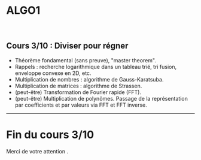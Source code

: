 <!--
$theme: default
$size: 4:3
page_number: true
footer: Cours 3/10 - ALGO1 - ENS de Rennes - Lilian Besson - 24 septembre 2019
-->

<link rel="stylesheet" type="text/css" href="../common/marp-naereen.css" />
<link rel="stylesheet" type="text/css" href="../common/marp-90percent-fontsize.css" />

# ALGO1
<br>

## Cours 3/10 : Diviser pour régner

- Théorème fondamental (sans preuve), "master theorem".
- Rappels : recherche logarithmique dans un tableau trié, tri fusion, enveloppe convexe en 2D, etc.
- Multiplication de nombres : algorithme de Gauss-Karatsuba.
- Multiplication de matrices : algorithme de Strassen.
- (peut-être) Transformation de Fourier rapide (FFT).
- (peut-être) Multiplication de polynômes. Passage de la représentation par coefficients et par valeurs via FFT et FFT inverse.

---

# Fin du cours 3/10

<span class="fontify">Merci de votre attention .</span>
